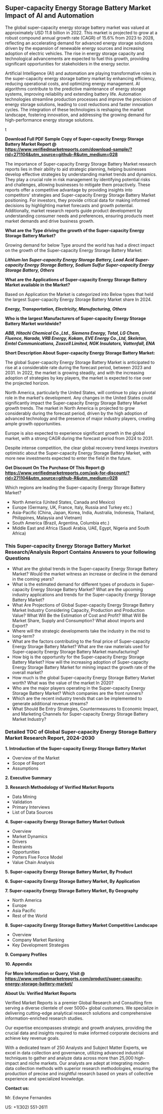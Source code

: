 <h2>Super-capacity Energy Storage Battery Market Impact of AI and Automation</h2><p>The global super-capacity energy storage battery market was valued at approximately USD 11.8 billion in 2022. This market is projected to grow at a robust compound annual growth rate (CAGR) of 15.6% from 2023 to 2028, reflecting an accelerating demand for advanced energy storage solutions driven by the expansion of renewable energy sources and increasing adoption of electric vehicles. The rise in energy storage capacity and technological advancements are expected to fuel this growth, providing significant opportunities for stakeholders in the energy sector.</p><p>Artificial Intelligence (AI) and automation are playing transformative roles in the super-capacity energy storage battery market by enhancing efficiency, reducing operational costs, and optimizing energy management. AI algorithms contribute to the predictive maintenance of energy storage systems, improving reliability and extending battery life. Automation technologies streamline production processes and improve the precision of energy storage solutions, leading to cost reductions and faster innovation cycles. The integration of these technologies is reshaping the market landscape, fostering innovation, and addressing the growing demand for high-performance energy storage solutions.</p>t</p><p id="" class=""><strong>Download Full PDF Sample Copy of Super-capacity Energy Storage Battery Market Report @ <a href="https://www.verifiedmarketreports.com/download-sample/?rid=271104&utm_source=github-R&utm_medium=028" target="_blank">https://www.verifiedmarketreports.com/download-sample/?rid=271104&utm_source=github-R&utm_medium=028</a></strong></p><p>The importance of&nbsp;Super-capacity Energy Storage Battery Market research reports lies in their ability to aid strategic planning, helping businesses develop effective strategies by understanding market trends and dynamics. They play a crucial role in risk management by identifying potential risks and challenges, allowing businesses to mitigate them proactively. These reports offer a competitive advantage by providing insights into competitors' strategies and Super-capacity Energy Storage Battery Market positioning. For investors, they provide critical data for making informed decisions by highlighting market forecasts and growth potential. Additionally, market research reports guide product development by understanding consumer needs and preferences, ensuring products meet market demands and drive business growth.</p><p><strong>What are the&nbsp;Type driving the growth of the Super-capacity Energy Storage Battery Market?</strong></p><p id="" class="">Growing demand for below Type around the world has had a direct impact on the growth of the Super-capacity Energy Storage Battery Market:</p><em><strong>Lithium Ion Super-capacity Energy Storage Battery, Lead Acid Super-capacity Energy Storage Battery, Sodium Sulfur Super-capacity Energy Storage Battery, Others</strong></em></p><strong>What are the&nbsp;Applications&nbsp;of Super-capacity Energy Storage Battery Market available in the Market?</strong></p><p id="" class="">Based on Application the Market is categorized into Below types that held the largest Super-capacity Energy Storage Battery Market share In 2024.</p><em><strong>Energy, Transportation, Electricity, Manufacturing, Others</strong></em></p><strong>Who is the largest Manufacturers of Super-capacity Energy Storage Battery Market worldwide?</strong></p><p><em><strong>ABB, Hitachi Chemical Co.,Ltd., Siemens Energy, Total, LG Chem, Fluence, Narada, VRB Energy, Kokam, EVE Energy Co.,Ltd, Skeleton, Emtel Communications, Zoxcell Limited, NGK Insulators, Vattenfall, ENA</strong></em></p><p id="" class=""><strong>Short Description About Super-capacity Energy Storage Battery Market:</strong></p><p>The global Super-capacity Energy Storage Battery Market is anticipated to rise at a considerable rate during the forecast period, between 2023 and 2031. In 2022, the market is growing steadily, and with the increasing adoption of strategies by key players, the market is expected to rise over the projected horizon.</p><p>North America, particularly the United States, will continue to play a pivotal role in the market's development. Any changes in the United States could significantly impact the Super-capacity Energy Storage Battery Market growth trends. The market in North America is projected to grow considerably during the forecast period, driven by the high adoption of advanced technology and the presence of major industry players, creating ample growth opportunities.</p><p>Europe is also expected to experience significant growth in the global market, with a strong CAGR during the forecast period from 2024 to 2031.</p><p>Despite intense competition, the clear global recovery trend keeps investors optimistic about the Super-capacity Energy Storage Battery Market, with more new investments expected to enter the field in the future.</p><p id="" class=""><strong>Get Discount On The Purchase Of This Report @ <a href="https://www.verifiedmarketreports.com/ask-for-discount/?rid=271104&utm_source=github-R&utm_medium=028" target="_blank">https://www.verifiedmarketreports.com/ask-for-discount/?rid=271104&utm_source=github-R&utm_medium=028</a></strong></p>Which regions are leading the Super-capacity Energy Storage Battery Market?</p><ul><li>North America (United States, Canada and Mexico)</li><li>Europe (Germany, UK, France, Italy, Russia and Turkey etc.)</li><li>Asia-Pacific (China, Japan, Korea, India, Australia, Indonesia, Thailand, Philippines, Malaysia and Vietnam)</li><li>South America (Brazil, Argentina, Columbia etc.)</li><li>Middle East and Africa (Saudi Arabia, UAE, Egypt, Nigeria and South Africa)</li></ul><h3 id="" class="">This Super-capacity Energy Storage Battery Market Research/Analysis Report Contains Answers to your following Questions</h3><ul><li>What are the global trends in the Super-capacity Energy Storage Battery Market? Would the market witness an increase or decline in the demand in the coming years?</li><li>What is the estimated demand for different types of products in Super-capacity Energy Storage Battery Market? What are the upcoming industry applications and trends for the Super-capacity Energy Storage Battery Market?</li><li>What Are Projections of Global Super-capacity Energy Storage Battery Market Industry Considering Capacity, Production and Production Value? What Will Be the Estimation of Cost and Profit? What Will Be Market Share, Supply and Consumption? What about imports and Export?</li><li>Where will the strategic developments take the industry in the mid to long-term?</li><li>What are the factors contributing to the final price of Super-capacity Energy Storage Battery Market? What are the raw materials used for Super-capacity Energy Storage Battery Market manufacturing?</li><li>How big is the opportunity for the Super-capacity Energy Storage Battery Market? How will the increasing adoption of Super-capacity Energy Storage Battery Market for mining impact the growth rate of the overall market?</li><li>How much is the global Super-capacity Energy Storage Battery Market worth? What was the value of the market In 2020?</li><li>Who are the major players operating in the Super-capacity Energy Storage Battery Market? Which companies are the front runners?</li><li>Which are the recent industry trends that can be implemented to generate additional revenue streams?</li><li>What Should Be Entry Strategies, Countermeasures to Economic Impact, and Marketing Channels for Super-capacity Energy Storage Battery Market Industry?</li></ul><h3 id="" class="">Detailed TOC of Global Super-capacity Energy Storage Battery Market Research Report, 2024-2030</h3><p id="" class=""><strong>1. Introduction of the Super-capacity Energy Storage Battery Market</strong></p><ul><li>Overview of the Market</li><li>Scope of Report</li><li>Assumptions</li></ul><p id="" class=""><strong>2. Executive Summary</strong></p><p id="" class=""><strong>3. Research Methodology of Verified Market Reports</strong></p><ul><li>Data Mining</li><li>Validation</li><li>Primary Interviews</li><li>List of Data Sources</li></ul><p id="" class=""><strong>4. Super-capacity Energy Storage Battery Market Outlook</strong></p><ul><li>Overview</li><li>Market Dynamics</li><li>Drivers</li><li>Restraints</li><li>Opportunities</li><li>Porters Five Force Model</li><li>Value Chain Analysis</li></ul><p id="" class=""><strong>5. Super-capacity Energy Storage Battery Market, By Product</strong></p><p id="" class=""><strong>6. Super-capacity Energy Storage Battery Market, By Application</strong></p><p id="" class=""><strong>7. Super-capacity Energy Storage Battery Market, By Geography</strong></p><ul><li>North America</li><li>Europe</li><li>Asia Pacific</li><li>Rest of the World</li></ul><p id="" class=""><strong>8. Super-capacity Energy Storage Battery Market Competitive Landscape</strong></p><ul><li>Overview</li><li>Company Market Ranking</li><li>Key Development Strategies</li></ul><p id="" class=""><strong>9. Company Profiles</strong></p><p id="" class=""><strong>10. Appendix</strong></p><p id="" class=""><strong>For More Information or Query, Visit @ <a href="https://www.verifiedmarketreports.com/product/super-capacity-energy-storage-battery-market/" target="_blank">https://www.verifiedmarketreports.com/product/super-capacity-energy-storage-battery-market/</a></strong></p><p id="" class=""><strong>About Us: Verified Market Reports</strong></p><p id="" class="">Verified Market Reports is a premier Global Research and Consulting firm serving a diverse clientele of over 5000+ global customers. We specialize in delivering cutting-edge analytical research solutions and comprehensive information-enriched research studies.</p><p id="" class="">Our expertise encompasses strategic and growth analyses, providing the crucial data and insights required to make informed corporate decisions and achieve key revenue goals.</p><p id="" class="">With a dedicated team of 250 Analysts and Subject Matter Experts, we excel in data collection and governance, utilizing advanced industrial techniques to gather and analyze data across more than 25,000 high-impact and niche markets. Our analysts are adept at integrating modern data collection methods with superior research methodologies, ensuring the production of precise and insightful research based on years of collective experience and specialized knowledge.</p><p id="" class=""><strong>Contact us:</strong></p><p id="" class="">Mr. Edwyne Fernandes</p><p id="" class="">US: +1(302) 551-2611</p>